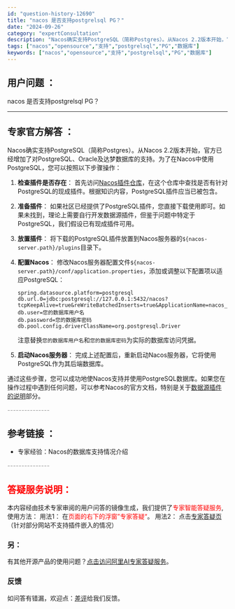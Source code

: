 ```yaml
---
id: "question-history-12690"
title: "nacos 是否支持postgrelsql PG？"
date: "2024-09-26"
category: "expertConsultation"
description: "Nacos确实支持PostgreSQL（简称Postgres）。从Nacos 2.2版本开始，官方已经增加了对PostgreSQL、Oracle及达梦数据库的支持。为了在Nacos中使用PostgreSQL，您可以按照以下步骤操作：1. **检查插件是否存在**：   首先访问[Nacos插件仓库]"
tags: ["nacos","opensource","支持","postgrelsql","PG","数据库"]
keywords: ["nacos","opensource","支持","postgrelsql","PG","数据库"]
---
```


## 用户问题 ： 
 nacos 是否支持postgrelsql PG？  

---------------
## 专家官方解答 ：

Nacos确实支持PostgreSQL（简称Postgres）。从Nacos 2.2版本开始，官方已经增加了对PostgreSQL、Oracle及达梦数据库的支持。为了在Nacos中使用PostgreSQL，您可以按照以下步骤操作：

1. **检查插件是否存在**：
   首先访问[Nacos插件仓库](https://github.com/nacos-group/nacos-plugin)，在这个仓库中查找是否有针对PostgreSQL的现成插件。根据知识内容，PostgreSQL插件应当已被包含。

2. **准备插件**：
   如果社区已经提供了PostgreSQL插件，您直接下载使用即可。如果未找到，理论上需要自行开发数据源插件，但鉴于问题中特定于PostgreSQL，我们假设已有现成插件可用。

3. **放置插件**：
   将下载的PostgreSQL插件放置到Nacos服务器的`${nacos-server.path}/plugins`目录下。

4. **配置Nacos**：
   修改Nacos服务器配置文件`${nacos-server.path}/conf/application.properties`，添加或调整以下配置项以适应PostgreSQL：
   ```properties
   spring.datasource.platform=postgresql
   db.url.0=jdbc:postgresql://127.0.0.1:5432/nacos?tcpKeepAlive=true&reWriteBatchedInserts=true&ApplicationName=nacos_java
   db.user=您的数据库用户名
   db.password=您的数据库密码
   db.pool.config.driverClassName=org.postgresql.Driver
   ```
   注意替换`您的数据库用户名`和`您的数据库密码`为实际的数据库访问凭据。

5. **启动Nacos服务器**：
   完成上述配置后，重新启动Nacos服务器，它将使用PostgreSQL作为其后端数据库。

通过这些步骤，您可以成功地使Nacos支持并使用PostgreSQL数据库。如果您在操作过程中遇到任何问题，可以参考Nacos的官方文档，特别是关于[数据源插件的说明](https://nacos.io/docs/latest/plugin/datasource-plugin/)部分。


<font color="#949494">---------------</font> 


## 参考链接 ：

* 专家经验：Nacos的数据库支持情况介绍 


 <font color="#949494">---------------</font> 
 


## <font color="#FF0000">答疑服务说明：</font> 

本内容经由技术专家审阅的用户问答的镜像生成，我们提供了<font color="#FF0000">专家智能答疑服务</font>,使用方法：
用法1： 在<font color="#FF0000">页面的右下的浮窗”专家答疑“</font>。
用法2： 点击[专家答疑页](https://answer.opensource.alibaba.com/docs/intro)（针对部分网站不支持插件嵌入的情况）
### 另：


有其他开源产品的使用问题？[点击访问阿里AI专家答疑服务](https://answer.opensource.alibaba.com/docs/intro)。
### 反馈
如问答有错漏，欢迎点：[差评](https://ai.nacos.io/user/feedbackByEnhancerGradePOJOID?enhancerGradePOJOId=13854)给我们反馈。
